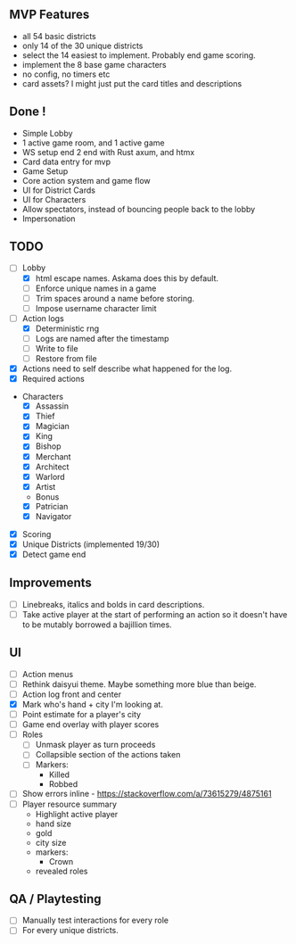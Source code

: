  ## MVP Features
 - all 54 basic districts
 - only 14 of the 30 unique districts
 - select the 14 easiest to implement. Probably end game scoring.
 - implement the 8 base game characters
 - no config, no timers etc
 - card assets? I might just put the card titles and descriptions

## Done !
- Simple Lobby
- 1 active game room, and 1 active game
- WS setup end 2 end with Rust axum, and htmx
- Card data entry for mvp
- Game Setup
- Core action system and game flow 
- UI for District Cards
- UI for Characters
- Allow spectators, instead of bouncing people back to the lobby
- Impersonation

## TODO
- [ ] Lobby
    - [x] html escape names. Askama does this by default.
    - [ ] Enforce unique names in a game
    - [ ] Trim spaces around a name before storing.
    - [ ] Impose username character limit

- [ ] Action logs
    - [x] Deterministic rng
    - [ ] Logs are named after the timestamp
    - [ ] Write to file
    - [ ] Restore from file

- [x] Actions need to self describe what happened for the log.
- [x] Required actions

- Characters 
    - [x] Assassin
    - [x] Thief
    - [x] Magician
    - [x] King
    - [x] Bishop
    - [x] Merchant
    - [x] Architect
    - [x] Warlord
    - [x] Artist
    - Bonus
    - [x] Patrician
    - [x] Navigator
- [x] Scoring
- [x] Unique Districts (implemented 19/30)
- [x] Detect game end

## Improvements
- [ ] Linebreaks, italics and bolds in card descriptions.
- [ ] Take active player at the start of performing an action so it doesn't have to be mutably borrowed a bajillion times.

## UI
- [ ] Action menus
- [ ] Rethink daisyui theme. Maybe something more blue than beige.
- [ ] Action log front and center
- [x] Mark who's hand + city I'm looking at.
- [ ] Point estimate for a player's city
- [ ] Game end overlay with player scores
- [ ] Roles
    - [ ] Unmask player as turn proceeds
    - [ ] Collapsible section of the actions taken
    - [ ] Markers:
        - Killed
        - Robbed

- [ ] Show errors inline
        - https://stackoverflow.com/a/73615279/4875161
- [ ] Player resource summary
    - Highlight active player
    - hand size
    - gold
    - city size
    - markers: 
        - Crown
    - revealed roles

## QA / Playtesting
- [ ] Manually test interactions for every role
- [ ] For every  unique districts.
